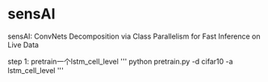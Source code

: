 # sensAI
sensAI: ConvNets Decomposition via Class Parallelism for Fast Inference on Live Data

step 1: pretrain一个lstm_cell_level
'''
python pretrain.py -d cifar10 -a lstm_cell_level
'''
